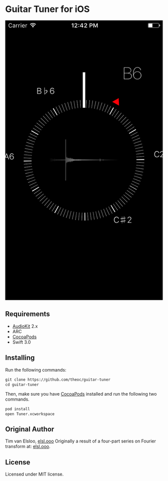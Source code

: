 # Guitar Tuner for iOS



![Screenshot of Guitar Tuner app for iOS](Screenshot.png)

## Requirements

- [AudioKit](http://audiokit.io) 2.x
- ARC
- [CocoaPods](https://cocoapods.org)
- Swift 3.0

## Installing

Run the following commands:

    git clone https://github.com/theoc/guitar-tuner
    cd guitar-tuner

Then, make sure you have [CocoaPods](https://cocoapods.org) installed and run
the following two commands.

    pod install
    open Tuner.xcworkspace

## Original Author

Tim van Elsloo, [elsl.ooo](https://elsl.ooo)
Originally a result of a four-part series on Fourier transform at:
[elsl.ooo](https://elsl.ooo/2016/02/12/digital-tuner-ios-swift.html).

## License

Licensed under MIT license.
